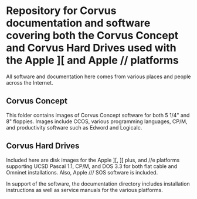 # Repository for Corvus documentation and software covering both the Corvus Concept and Corvus Hard Drives used with the Apple ][ and Apple // platforms
<p>All software and documentation here comes from various places and people across the Internet.</p>

## Corvus Concept
<p>This folder contains images of Corvus Concept software for both 5 1/4" and 8" floppies.  Images include CCOS, various programming languages, CP/M, and productivity software such as Edword and Logicalc.</p>

## Corvus Hard Drives
<p>Included here are disk images for the Apple ][, ][ plus, and //e platforms supporting UCSD Pascal 1.1, CP/M, and DOS 3.3 for both flat cable and Omninet installations.  Also, Apple /// SOS software is included.</p>
<p>In support of the software, the documentation directory includes installation instructions as well as service manuals for the various platforms.</p>
